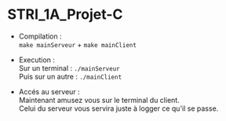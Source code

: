 # STRI_1A_Projet-C

- Compilation :<br>
```make mainServeur``` + ```make mainClient```
  
- Execution :<br>
Sur un terminal : ```./mainServeur```<br>
Puis sur un autre : ```./mainClient```<br>

- Accés au serveur :<br>
Maintenant amusez vous sur le terminal du client.<br>
Celui du serveur vous servira juste à logger ce qu'il se passe.